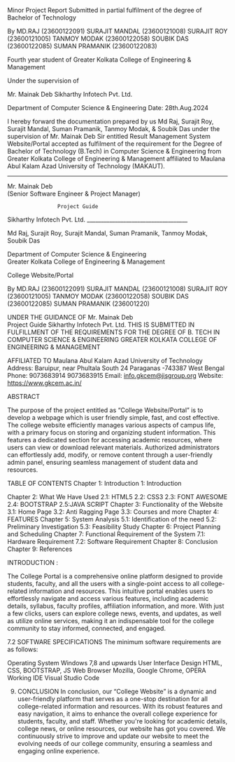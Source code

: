 Minor Project Report
Submitted in partial fulfilment of the degree of
Bachelor of Technology

By
MD.RAJ (23600122091)
SURAJIT MANDAL (23600121008)
SURAJIT ROY (23600121005)
TANMOY MODAK (23600122058)
SOUBIK DAS (23600122085)
SUMAN PRAMANIK (23600122083)

Fourth year student of
Greater Kolkata College of Engineering & Management


				 







Under the supervision of

Mr. Mainak Deb
Sikharthy Infotech Pvt. Ltd.








Department of Computer Science & Engineering
								Date: 28th.Aug.2024


I hereby forward the documentation prepared by us Md Raj, Surajit Roy, Surajit Mandal, Suman Pramanik, Tanmoy Modak, & Soubik Das under the supervision of Mr. Mainak Deb Sir entitled Result Management System Website/Portal accepted as fulfilment of the requirement for the Degree of Bachelor of Technology (B.Tech) in Computer Science & Engineering  from Greater Kolkata College of Engineering & Management affiliated to Maulana Abul Kalam Azad University of Technology (MAKAUT).







______________________________
	
Mr. Mainak Deb	
(Senior Software Engineer & Project Manager)
			
                    Project Guide			
Sikharthy Infotech Pvt. Ltd.		____________________________________
					
Md Raj,
Surajit Roy,
Surajit Mandal,
Suman Pramanik,
Tanmoy Modak,
Soubik Das

Department of Computer Science & Engineering                                                  
Greater Kolkata College of Engineering & Management
					
						
								



College Website/Portal

By
MD.RAJ (23600122091)
SURAJIT MANDAL (23600121008)
SURAJIT ROY (23600121005)
TANMOY MODAK (23600122058)
SOUBIK DAS (23600122085)
SUMAN PRAMANIK (236001220)


UNDER THE GUIDANCE OF
Mr. Mainak Deb	
Project Guide
Sikharthy Infotech Pvt. Ltd.
THIS IS SUBMITTED IN FULFILLMENT OF THE REQUIREMENTS FOR THE DEGREE OF
B. TECH
IN
COMPUTER SCIENCE & ENGINEERING
GREATER KOLKATA COLLEGE OF ENGINEERING & MANAGEMENT

AFFILIATED TO
Maulana Abul Kalam Azad University of Technology
Address: Baruipur, near Phultala South 24 Paraganas -743387 West Bengal
Phone: 9073683914 9073683915 
Email: info.gkcem@jisgroup.org
Website: https://www.gkcem.ac.in/


ABSTRACT

The purpose of the project entitled as “College Website/Portal” is to develop a webpage which is user friendly simple, fast, and cost effective. The college website efficiently manages various aspects of campus life, with a primary focus on storing and organizing student information. This features a dedicated section for accessing academic resources, where users can view or download relevant materials. Authorized administrators can effortlessly add, modify, or remove content through a user-friendly admin panel, ensuring seamless management of student data and resources. 

TABLE OF CONTENTS
Chapter 1: Introduction 
1: Introduction 

Chapter 2: What We Have Used
2.1: HTML5
2.2: CSS3
2.3: FONT AWESOME
2.4: BOOTSTRAP
2.5:JAVA SCRIPT
Chapter 3: Functionality of the Website
3.1: Home Page
3.2: Anti Ragging Page
3.3: Courses and more
Chapter 4: FEATURES
Chapter 5: System Analysis 
5.1: Identification of the need 
5.2: Preliminary Investigation 
5.3: Feasibility Study
Chapter 6: Project Planning and Scheduling
Chapter 7: Functional Requirement of the System 
7.1: Hardware Requirement 
7.2: Software Requirement 
Chapter 8: Conclusion
Chapter 9: References
 
INTRODUCTION :

The College Portal is a comprehensive online platform designed to provide students, faculty, and all the users with a single-point access to all college-related information and resources. This intuitive portal enables users to effortlessly navigate and access various features, including academic details, syllabus, faculty profiles, affiliation information, and more. With just a few clicks, users can explore college news, events, and updates, as well as utilize online services, making it an indispensable tool for the college community to stay informed, connected, and engaged.


7.2 SOFTWARE SPECIFICATIONS
The minimum software requirements are as follows:

Operating System 	Windows 7,8 and upwards
User Interface Design	HTML, CSS, BOOTSTRAP, JS
Web Browser	Mozilla, Google Chrome, OPERA
Working IDE	Visual Studio Code

9.  CONCLUSION
In conclusion, our “College Website” is a dynamic and user-friendly platform that serves as a one-stop destination for all college-related information and resources. With its robust features and easy navigation, it aims to enhance the overall college experience for students, faculty, and staff. Whether you're looking for academic details, college news, or online resources, our website has got you covered. We continuously strive to improve and update our website to meet the evolving needs of our college community, ensuring a seamless and engaging online experience.
